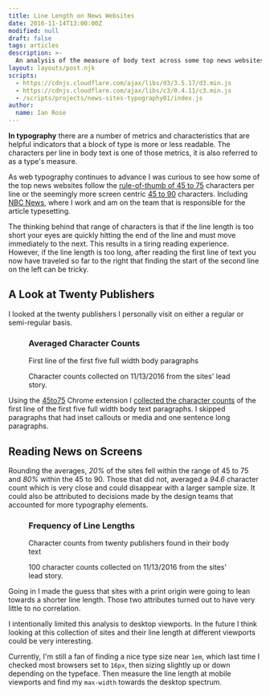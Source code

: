 ```yaml
---
title: Line Length on News Websites
date: 2016-11-14T13:00:00Z
modified: null
draft: false
tags: articles
description: >-
  An analysis of the measure of body text across some top news websites.
layout: layouts/post.njk
scripts:
  - https://cdnjs.cloudflare.com/ajax/libs/d3/3.5.17/d3.min.js
  - https://cdnjs.cloudflare.com/ajax/libs/c3/0.4.11/c3.min.js
  - /scripts/projects/news-sites-typography01/index.js
author:
  name: Ian Rose
---
```

**In typography** there are a number of metrics and characteristics that are helpful indicators that a block of type is more or less readable. The characters per line in body text is one of those metrics, it is also referred to as a type's measure.

As web typography continues to advance I was curious to see how some of the top news websites follow the [rule-of-thumb of 45 to 75](http://webtypography.net/2.1.2) characters per line or the seemingly more screen centric [45 to 90](http://practicaltypography.com/line-length.html) characters. Including [NBC News](http://www.nbcnews.com/), where I work and am on the team that is responsible for the article typesetting.

The thinking behind that range of characters is that if the line length is too short your eyes are quickly hitting the end of the line and must move immediately to the next. This results in a tiring reading experience. However, if the line length is too long, after reading the first line of text you now have traveled so far to the right that finding the start of the second line on the left can be tricky.

## A Look at Twenty Publishers

I looked at the twenty publishers I personally visit on either a regular or semi-regular basis.

<figure class="media-full">
  <h3 class="media-title">Averaged Character Counts</h3>
  <p class="media-subtitle">First line of the first five full width body paragraphs</p>
  <div id="averages"></div>
  <figcaption>Character counts collected on 11/13/2016 from the sites' lead story.</figcaption>
</figure>

Using the [45to75](https://chrome.google.com/webstore/detail/45to75/efmppndinjbljeellfdkpghgblenbcdd) Chrome extension I [collected the character counts](/assets/data/news-websites-line-lengths-11-13-2016.csv) of the first line of the first five full width body text paragraphs. I skipped paragraphs that had inset callouts or media and one sentence long paragraphs.

## Reading News on Screens

Rounding the averages, *20%* of the sites fell within the range of 45 to 75 and *80%* within the 45 to 90. Those that did not, averaged a *94.6* character count which is very close and could disappear with a larger sample size. It could also be attributed to decisions made by the design teams that accounted for more typography elements.

<figure class="media-full">
  <h3 class="media-title">Frequency of Line Lengths</h3>
  <p class="media-subtitle">Character counts from twenty publishers found in their body text</p>
  <div id="frequency"></div>
  <figcaption>100 character counts collected on 11/13/2016 from the sites' lead story.</figcaption>
</figure>

Going in I made the guess that sites with a print origin were going to lean towards a shorter line length. Those two attributes turned out to have very little to no correlation.

I intentionally limited this analysis to desktop viewports. In the future I think looking at this collection of sites and their line length at different viewports could be very interesting.

Currently, I'm still a fan of finding a nice type size near `1em`, which last time I checked most browsers set to `16px`, then sizing slightly up or down depending on the typeface. Then measure the line length at mobile viewports and find my `max-width` towards the desktop spectrum.
